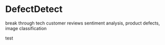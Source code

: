 # DefectDetect
break through tech customer reviews sentiment analysis, product defects, image classification

test
